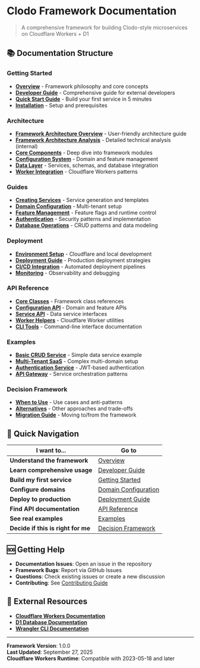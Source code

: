 # Clodo Framework Documentation

> A comprehensive framework for building Clodo-style microservices on Cloudflare Workers + D1

## 📚 Documentation Structure

### **Getting Started**
- **[Overview](./overview.md)** - Framework philosophy and core concepts
- **[Developer Guide](./guides/developer-guide.md)** - Comprehensive guide for external developers
- **[Quick Start Guide](./guides/getting-started.md)** - Build your first service in 5 minutes
- **[Installation](./guides/installation.md)** - Setup and prerequisites

### **Architecture**
- **[Framework Architecture Overview](./FRAMEWORK-ARCHITECTURE-OVERVIEW.md)** - User-friendly architecture guide
- **[Framework Architecture Analysis](./FRAMEWORK-ARCHITECTURE-ANALYSIS.md)** - Detailed technical analysis (internal)
- **[Core Components](./architecture/components.md)** - Deep dive into framework modules
- **[Configuration System](./architecture/configuration.md)** - Domain and feature management
- **[Data Layer](./architecture/data-layer.md)** - Services, schemas, and database integration
- **[Worker Integration](./architecture/worker-integration.md)** - Cloudflare Workers patterns

### **Guides**
- **[Creating Services](./guides/creating-services.md)** - Service generation and templates
- **[Domain Configuration](./guides/domain-configuration.md)** - Multi-tenant setup
- **[Feature Management](./guides/feature-flags.md)** - Feature flags and runtime control
- **[Authentication](./guides/authentication.md)** - Security patterns and implementation
- **[Database Operations](./guides/database-operations.md)** - CRUD patterns and data modeling

### **Deployment**
- **[Environment Setup](./deployment/environment-setup.md)** - Cloudflare and local development
- **[Deployment Guide](./deployment/deployment-guide.md)** - Production deployment strategies
- **[CI/CD Integration](./deployment/ci-cd.md)** - Automated deployment pipelines
- **[Monitoring](./deployment/monitoring.md)** - Observability and debugging

### **API Reference**
- **[Core Classes](./api/core-classes.md)** - Framework class references
- **[Configuration API](./api/configuration.md)** - Domain and feature APIs
- **[Service API](./api/services.md)** - Data service interfaces
- **[Worker Helpers](./api/worker-helpers.md)** - Cloudflare Worker utilities
- **[CLI Tools](./api/cli-tools.md)** - Command-line interface documentation

### **Examples**
- **[Basic CRUD Service](./examples/basic-crud.md)** - Simple data service example
- **[Multi-Tenant SaaS](./examples/multi-tenant-saas.md)** - Complex multi-domain setup
- **[Authentication Service](./examples/auth-service.md)** - JWT-based authentication
- **[API Gateway](./examples/api-gateway.md)** - Service orchestration patterns

### **Decision Framework**
- **[When to Use](./decision-framework.md)** - Use cases and anti-patterns
- **[Alternatives](./alternatives.md)** - Other approaches and trade-offs
- **[Migration Guide](./migration-guide.md)** - Moving to/from the framework

## 🚀 Quick Navigation

| I want to... | Go to |
|--------------|--------|
| **Understand the framework** | [Overview](./overview.md) |
| **Learn comprehensive usage** | [Developer Guide](./guides/developer-guide.md) |
| **Build my first service** | [Getting Started](./guides/getting-started.md) |
| **Configure domains** | [Domain Configuration](./guides/domain-configuration.md) |
| **Deploy to production** | [Deployment Guide](./deployment/deployment-guide.md) |
| **Find API documentation** | [API Reference](./api/README.md) |
| **See real examples** | [Examples](./examples/README.md) |
| **Decide if this is right for me** | [Decision Framework](./decision-framework.md) |

## 🆘 Getting Help

- **Documentation Issues**: Open an issue in the repository
- **Framework Bugs**: Report via GitHub Issues
- **Questions**: Check existing issues or create a new discussion
- **Contributing**: See [Contributing Guide](../CONTRIBUTING.md)

## 🔗 External Resources

- **[Cloudflare Workers Documentation](https://developers.cloudflare.com/workers/)**
- **[D1 Database Documentation](https://developers.cloudflare.com/d1/)**
- **[Wrangler CLI Documentation](https://developers.cloudflare.com/workers/wrangler/)**

---

**Framework Version**: 1.0.0  
**Last Updated**: September 27, 2025  
**Cloudflare Workers Runtime**: Compatible with 2023-05-18 and later